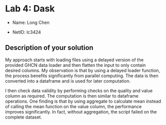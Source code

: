 # Lab 4: Dask

- Name: Long Chen

- NetID: lc3424

## Description of your solution

My approach starts with loading files using a delayed version of the provided GHCN data loader and then flatten the input to only contain desired columns. My observation is that by using a delayed loader function, the process benefits significantly from parallel computing. The data is then converted into a dataframe and is used for later computation. 

I then check data validity by performing checks on the quality and value column as required. The computation is then similar to dataframe operations. One finding is that by using aggregate to calculate mean instead of calling the mean function on the value column, the performance improves significantly. In fact, without aggregation, the script failed on the complete dataset.
